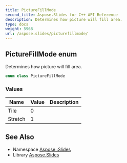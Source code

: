 ```yaml
---
title: PictureFillMode
second_title: Aspose.Slides for C++ API Reference
description: Determines how picture will fill area.
type: docs
weight: 5968
url: /aspose.slides/picturefillmode/
---
```

## PictureFillMode enum


Determines how picture will fill area.

```cpp
enum class PictureFillMode
```

### Values

| Name | Value | Description |
| --- | --- | --- |
| Tile | 0 |  |
| Stretch | 1 |  |

## See Also

* Namespace [Aspose::Slides](../)
* Library [Aspose.Slides](../../)